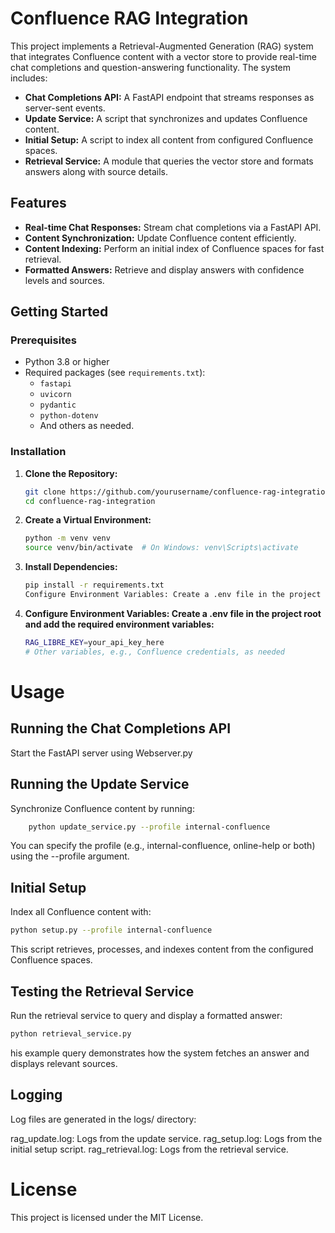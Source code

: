 # Confluence RAG Integration

This project implements a Retrieval-Augmented Generation (RAG) system that integrates Confluence content with a vector store to provide real-time chat completions and question-answering functionality. The system includes:

- **Chat Completions API:** A FastAPI endpoint that streams responses as server-sent events.
- **Update Service:** A script that synchronizes and updates Confluence content.
- **Initial Setup:** A script to index all content from configured Confluence spaces.
- **Retrieval Service:** A module that queries the vector store and formats answers along with source details.

## Features

- **Real-time Chat Responses:** Stream chat completions via a FastAPI API.
- **Content Synchronization:** Update Confluence content efficiently.
- **Content Indexing:** Perform an initial index of Confluence spaces for fast retrieval.
- **Formatted Answers:** Retrieve and display answers with confidence levels and sources.

## Getting Started

### Prerequisites

- Python 3.8 or higher
- Required packages (see `requirements.txt`):
  - `fastapi`
  - `uvicorn`
  - `pydantic`
  - `python-dotenv`
  - And others as needed.

### Installation

1. **Clone the Repository:**
   ```bash
   git clone https://github.com/yourusername/confluence-rag-integration.git
   cd confluence-rag-integration
2. **Create a Virtual Environment:**
    ```bash
    python -m venv venv
    source venv/bin/activate  # On Windows: venv\Scripts\activate

3. **Install Dependencies:**
    ```bash
    pip install -r requirements.txt
    Configure Environment Variables: Create a .env file in the project root and add the required environment variables:

4. **Configure Environment Variables: Create a .env file in the project root and add the required environment variables:**
    ```bash
    RAG_LIBRE_KEY=your_api_key_here
    # Other variables, e.g., Confluence credentials, as needed

# Usage
## Running the Chat Completions API
Start the FastAPI server using Webserver.py
    
    
## Running the Update Service
Synchronize Confluence content by running:
```bash
    python update_service.py --profile internal-confluence
```
You can specify the profile (e.g., internal-confluence, online-help or both) using the --profile argument.

## Initial Setup
Index all Confluence content with:
```bash
python setup.py --profile internal-confluence
```
This script retrieves, processes, and indexes content from the configured Confluence spaces.

## Testing the Retrieval Service
Run the retrieval service to query and display a formatted answer:
```bash
python retrieval_service.py
```
his example query demonstrates how the system fetches an answer and displays relevant sources.

## Logging
Log files are generated in the logs/ directory:

rag_update.log: Logs from the update service.
rag_setup.log: Logs from the initial setup script.
rag_retrieval.log: Logs from the retrieval service.

# License
This project is licensed under the MIT License.